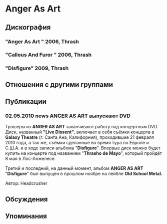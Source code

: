 # Anger As Art



## Дискография

### "Anger As Art " 2006, Thrash



### "Callous And Furor " 2006, Thrash



### "Disfigure" 2009, Thrash




## Отношения с другими группами


## Публикации

### 02.05.2010 news ANGER AS ART выпускают DVD

<P>Трэшеры из <STRONG>ANGER AS ART</STRONG> заканчивают работу над концертным DVD. Диск, названный <STRONG>"Live Dissent"</STRONG>, включает в себя съёмки концерта в <STRONG>Galaxy Theatre</STRONG> (г. Санта Ана, Калифорния), проходившие 21 февраля 2010 года, а так же, съёмки&nbsp;сделанные&nbsp;во время тура по Европе и С.Ш.А. и в ходе записи альбома "<STRONG>Disfigure</STRONG>". Впервые диск можно будет купить на концерте под названием&nbsp;"<STRONG>Thrasho de Mayo</STRONG>", который пройдёт 8 мая в Лос-Анжелесе.</P>
<P>Третий и последний, на данный момент,&nbsp;альбом <STRONG>ANGER AS ART</STRONG> "<STRONG>Disfigure</STRONG>" был выпущен в прошлом ноябре на лейбле <STRONG>Old School Metal. </STRONG></P>
Автор: Headcrusher


## Обсуждения


## Упоминания

